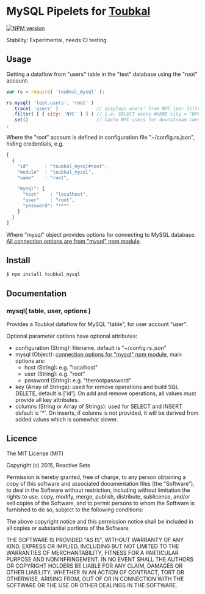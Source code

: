 # MySQL Pipelets for [Toubkal](https://github.com/ReactiveSets/toubkal)

[![NPM version](https://badge.fury.io/js/toubkal_mysql.png)](http://badge.fury.io/js/toubkal_mysql)

Stability: Experimental, needs CI testing.

## Usage

Getting a dataflow from "users" table in the "test" database using the "root" account:

```javascript
var rs = require( 'toubkal_mysql' );

rs.mysql( 'test.users', 'root' )
  .trace( 'users' )              // displays users' from NYC (per filter bellow)
  .filter( [ { city: 'NYC' } ] ) // i.e. SELECT users WHERE city = "NYC"
  .set()                         // Cache NYC users for downstream consumption
;
```

Where the "root" account is defined in configuration file "~/config.rs.json", hiding credentials, e.g.

```javascript
[
  {
    "id"      : "toubkal_mysql#root",
    "module"  : "toubkal_mysql",
    "name"    : "root",

    "mysql": {
      "host"    : "localhost",
      "user"    : "root",
      "password": "***"
    }
  }
]
```

Where "mysql" object provides options for connecting to MySQL database. [All connection options are from "mysql"
npm module](https://www.npmjs.com/package/mysql#connection-options).

## Install

```bash
$ npm install toubkal_mysql
```

## Documentation

### mysql( table, user, options )

Provides a Toubkal dataflow for MySQL "table", for user account "user".

Optional parameter options have optional attributes:
- configuration (String): filename, default is "~/config.rs.json"
- mysql (Object): [connection options for "mysql" npm module](https://www.npmjs.com/package/mysql#connection-options), main options are:
  - host (String): e.g. "localhost"
  - user (String): e.g. "root"
  - password (String): e.g. "therootpassword"
- key (Array of Strings): used for remove operations and build SQL DELETE, default is ['id'].
  On add and remove operations, all values must provide all key attributes.
- columns (String or Array of Strings): used for SELECT and INSERT default is '*'.
  On inserts, if colunns is not provided, it will be derived from added values which is somewhat slower.

## Licence

  The MIT License (MIT)

  Copyright (c) 2015, Reactive Sets

  Permission is hereby granted, free of charge, to any person obtaining a copy
  of this software and associated documentation files (the "Software"), to deal
  in the Software without restriction, including without limitation the rights
  to use, copy, modify, merge, publish, distribute, sublicense, and/or sell
  copies of the Software, and to permit persons to whom the Software is
  furnished to do so, subject to the following conditions:

  The above copyright notice and this permission notice shall be included in all
  copies or substantial portions of the Software.

  THE SOFTWARE IS PROVIDED "AS IS", WITHOUT WARRANTY OF ANY KIND, EXPRESS OR
  IMPLIED, INCLUDING BUT NOT LIMITED TO THE WARRANTIES OF MERCHANTABILITY,
  FITNESS FOR A PARTICULAR PURPOSE AND NONINFRINGEMENT. IN NO EVENT SHALL THE
  AUTHORS OR COPYRIGHT HOLDERS BE LIABLE FOR ANY CLAIM, DAMAGES OR OTHER
  LIABILITY, WHETHER IN AN ACTION OF CONTRACT, TORT OR OTHERWISE, ARISING FROM,
  OUT OF OR IN CONNECTION WITH THE SOFTWARE OR THE USE OR OTHER DEALINGS IN THE
  SOFTWARE.
